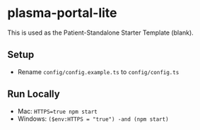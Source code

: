 # plasma-portal-lite
This is used as the Patient-Standalone Starter Template (blank).

## Setup
- Rename `config/config.example.ts` to `config/config.ts`

## Run Locally
- Mac: `HTTPS=true npm start`
- Windows: `($env:HTTPS = "true") -and (npm start)`